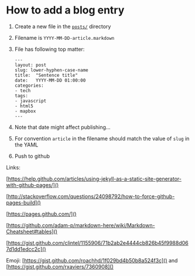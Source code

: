 # How to add a blog entry

1. Create a new file in the [`posts/`](_posts/) directory
2. Filename is `YYYY-MM-DD-article.markdown`
3. File has following top matter:
    ```
    ---
    layout: post
    slug: lower-hyphen-case-name
    title:  "Sentence title"
    date:   YYYY-MM-DD 01:00:00
    categories:
    - tech
    tags:
    - javascript
    - html5
    - mapbox
    ---
    ```

4. Note that date might affect publishing...
5. For convention `article` in the filename should match the value of `slug` in the YAML
6. Push to github

Links:

[https://help.github.com/articles/using-jekyll-as-a-static-site-generator-with-github-pages/]()

[http://stackoverflow.com/questions/24098792/how-to-force-github-pages-build]()

[https://pages.github.com/]()

[https://github.com/adam-p/markdown-here/wiki/Markdown-Cheatsheet#tables]()

[https://gist.github.com/clintel/1155906/71b2ab2e4444cb826b45f9988d067d1dd1edcc2c]()

Emoji: [https://gist.github.com/roachhd/1f029bd4b50b8a524f3c]() and [https://gist.github.com/rxaviers/7360908]()
